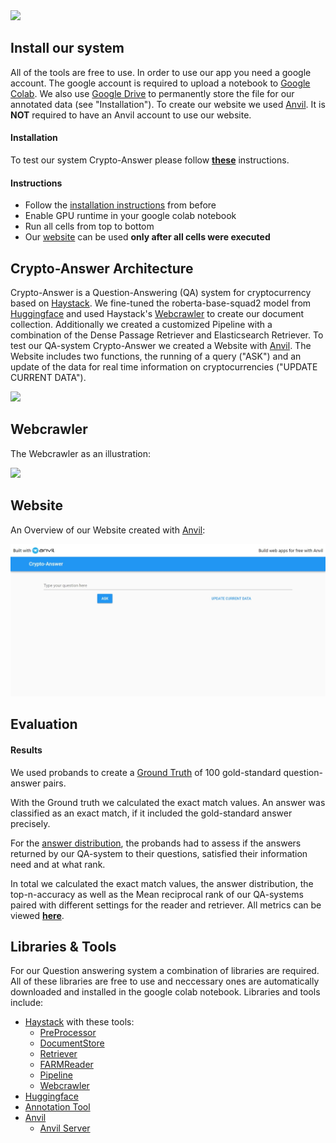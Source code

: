 
<img height="180px" src= "https://drive.google.com/uc?export=view&id=1eJvUUvSGun8bQWWQLz3r-fci09Qumnn5">

## Install our system ##

All of the tools are free to use. 
In order to use our app you need a google account. 
The google account is required to upload a notebook to [Google Colab](https://colab.research.google.com/). We also use [Google Drive](http://drive.google.com/) to permanently store the file for our annotated data (see "Installation").
To create our website we used [Anvil](https://anvil.works/). It is **NOT** required to have an Anvil account to use our website.

#### Installation ####

To test our system Crypto-Answer please follow **[these](./docs/Installation-instructions.md)** instructions.

#### Instructions ####

- Follow the [installation instructions](./docs/Installation-instructions.md) from before
- Enable GPU runtime in your google colab notebook
- Run all cells from top to bottom
- Our [website](https://crypto-answer-il2.anvil.app/) can be used **only after all cells were executed**

## Crypto-Answer Architecture ##

Crypto-Answer is a Question-Answering (QA) system for cryptocurrency based on [Haystack](https://github.com/deepset-ai/haystack/).
We fine-tuned the roberta-base-squad2 model from [Huggingface](https://huggingface.co/deepset/roberta-base-squad2) and used Haystack's [Webcrawler](https://haystack.deepset.ai/usage/preprocessing) to create our document collection. Additionally we created a customized Pipeline with a combination of the Dense Passage Retriever and Elasticsearch Retriever.
To test our QA-system Crypto-Answer we created a Website with [Anvil](https://anvil.works/docs/uplink/quickstart).
The Website includes two functions, the running of a query ("ASK") and an update of the data for real time information on cryptocurrencies ("UPDATE CURRENT DATA").

<img height="400px" src="https://drive.google.com/uc?export=view&id=1CpzXC_YuMFifrlum67ILLxWW0-X6-81E">

## Webcrawler ##

The Webcrawler as an illustration:

<img height="300px" src="https://drive.google.com/uc?export=view&id=1e_5kdZ2uHqqG1jLTifzYh3hU8gY8ipt4">

## Website ##

An Overview of our Website created with [Anvil](https://anvil.works/docs/uplink/quickstart):

<img src="docs/images/crypto_answer-website.jpeg">

## Evaluation ##

#### Results ####

We used probands to create a [Ground Truth](./docs/Ground-Truth.md) of 100 gold-standard question-answer pairs.

With the Ground truth we calculated the exact match values. An answer was classified as an exact match, if it included the gold-standard answer precisely.

For the [answer distribution](./docs/answer-distribution.md), the probands had to assess if the answers returned by our QA-system to their questions, satisfied their information need and at what rank.

In total we calculated the exact match values, the answer distribution, the top-n-accuracy as well as the Mean reciprocal rank of our QA-systems paired with different settings for the reader and retriever. All metrics can be viewed **[here](./docs/metrics.md)**.

## Libraries & Tools ##

For our Question answering system a combination of libraries are required. All of these libraries are free to use and neccessary ones are automatically downloaded and installed in the google colab notebook. Libraries and tools include:
- [Haystack](https://github.com/deepset-ai/haystack/) with these tools:
  - [PreProcessor](https://haystack.deepset.ai/usage/preprocessing)
  - [DocumentStore](https://haystack.deepset.ai/usage/document-store)
  - [Retriever](https://haystack.deepset.ai/usage/retriever)
  - [FARMReader](https://haystack.deepset.ai/usage/reader)
  - [Pipeline](https://haystack.deepset.ai/usage/pipelines)
  - [Webcrawler](https://haystack.deepset.ai/usage/preprocessing)
- [Huggingface](https://huggingface.co/deepset/roberta-base-squad2)
- [Annotation Tool](https://annotate.deepset.ai)
- [Anvil](https://anvil.works/)
  - [Anvil Server](https://anvil.works/docs/uplink/quickstart)
